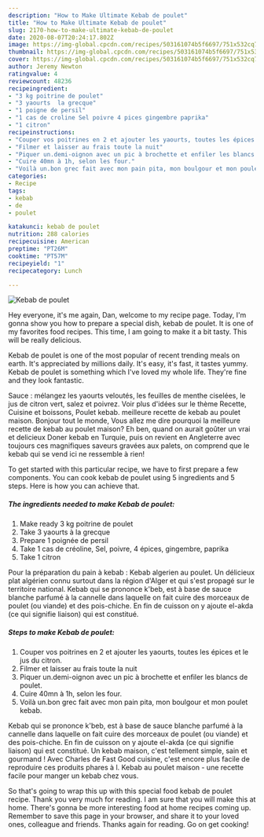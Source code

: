 ```yaml
---
description: "How to Make Ultimate Kebab de poulet"
title: "How to Make Ultimate Kebab de poulet"
slug: 2170-how-to-make-ultimate-kebab-de-poulet
date: 2020-08-07T20:24:17.802Z
image: https://img-global.cpcdn.com/recipes/503161074b5f6697/751x532cq70/kebab-de-poulet-photo-principale-de-la-recette.jpg
thumbnail: https://img-global.cpcdn.com/recipes/503161074b5f6697/751x532cq70/kebab-de-poulet-photo-principale-de-la-recette.jpg
cover: https://img-global.cpcdn.com/recipes/503161074b5f6697/751x532cq70/kebab-de-poulet-photo-principale-de-la-recette.jpg
author: Jeremy Newton
ratingvalue: 4
reviewcount: 48236
recipeingredient:
- "3 kg poitrine de poulet"
- "3 yaourts  la grecque"
- "1 poigne de persil"
- "1 cas de croline Sel poivre 4 pices gingembre paprika"
- "1 citron"
recipeinstructions:
- "Couper vos poitrines en 2 et ajouter les yaourts, toutes les épices et le jus du citron."
- "Filmer et laisser au frais toute la nuit"
- "Piquer un.demi-oignon avec un pic à brochette et enfiler les blancs de poulet."
- "Cuire 40mn à 1h, selon les four."
- "Voilà un.bon grec fait avec mon pain pita, mon boulgour et mon poulet kebab."
categories:
- Recipe
tags:
- kebab
- de
- poulet

katakunci: kebab de poulet 
nutrition: 288 calories
recipecuisine: American
preptime: "PT26M"
cooktime: "PT57M"
recipeyield: "1"
recipecategory: Lunch

---
```



![Kebab de poulet](https://img-global.cpcdn.com/recipes/503161074b5f6697/751x532cq70/kebab-de-poulet-photo-principale-de-la-recette.jpg)

Hey everyone, it's me again, Dan, welcome to my recipe page. Today, I'm gonna show you how to prepare a special dish, kebab de poulet. It is one of my favorites food recipes. This time, I am going to make it a bit tasty. This will be really delicious.

Kebab de poulet is one of the most popular of recent trending meals on earth. It's appreciated by millions daily. It's easy, it's fast, it tastes yummy. Kebab de poulet is something which I've loved my whole life. They're fine and they look fantastic.

Sauce : mélangez les yaourts veloutés, les feuilles de menthe ciselées, le jus de citron vert, salez et poivrez. Voir plus d&#39;idées sur le thème Recette, Cuisine et boissons, Poulet kebab. meilleure recette de kebab au poulet maison. Bonjour tout le monde, Vous allez me dire pourquoi la meilleure recette de kebab au poulet maison? Eh ben, quand on aurait goûter un vrai et delicieux Doner kebab en Turquie, puis on revient en Angleterre avec toujours ces magnifiques saveurs gravées aux palets, on comprend que le kebab qui se vend ici ne ressemble à rien!


To get started with this particular recipe, we have to first prepare a few components. You can cook kebab de poulet using 5 ingredients and 5 steps. Here is how you can achieve that.

<!--inarticleads1-->

##### The ingredients needed to make Kebab de poulet:

1. Make ready 3 kg poitrine de poulet
1. Take 3 yaourts à la grecque
1. Prepare 1 poignée de persil
1. Take 1 cas de créoline, Sel, poivre, 4 épices, gingembre, paprika
1. Take 1 citron


Pour la préparation du pain à kebab : Kebab algerien au poulet. Un délicieux plat algérien connu surtout dans la région d&#39;Alger et qui s&#39;est propagé sur le territoire national. Kebab qui se prononce k&#39;beb, est à base de sauce blanche parfumé à la cannelle dans laquelle on fait cuire des morceaux de poulet (ou viande) et des pois-chiche. En fin de cuisson on y ajoute el-akda (ce qui signifie liaison) qui est constitué. 

<!--inarticleads2-->

##### Steps to make Kebab de poulet:

1. Couper vos poitrines en 2 et ajouter les yaourts, toutes les épices et le jus du citron.
1. Filmer et laisser au frais toute la nuit
1. Piquer un.demi-oignon avec un pic à brochette et enfiler les blancs de poulet.
1. Cuire 40mn à 1h, selon les four.
1. Voilà un.bon grec fait avec mon pain pita, mon boulgour et mon poulet kebab.


Kebab qui se prononce k&#39;beb, est à base de sauce blanche parfumé à la cannelle dans laquelle on fait cuire des morceaux de poulet (ou viande) et des pois-chiche. En fin de cuisson on y ajoute el-akda (ce qui signifie liaison) qui est constitué. Un kebab maison, c&#39;est tellement simple, sain et gourmand ! Avec Charles de Fast Good cuisine, c&#39;est encore plus facile de reproduire ces produits phares à l. Kebab au poulet maison - une recette facile pour manger un kebab chez vous. 

So that's going to wrap this up with this special food kebab de poulet recipe. Thank you very much for reading. I am sure that you will make this at home. There's gonna be more interesting food at home recipes coming up. Remember to save this page in your browser, and share it to your loved ones, colleague and friends. Thanks again for reading. Go on get cooking!
